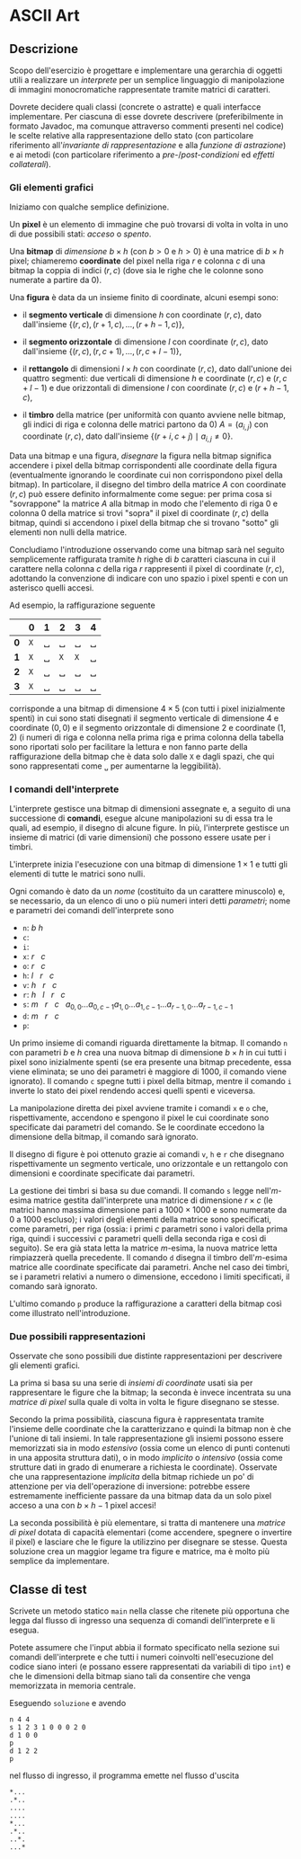 # ASCII Art

## Descrizione

Scopo dell'esercizio è progettare e implementare una gerarchia di oggetti utili
a realizzare un *interprete* per un semplice linguaggio di manipolazione di
immagini monocromatiche rappresentate tramite matrici di caratteri.

Dovrete decidere quali classi (concrete o astratte) e quali interfacce
implementare. Per ciascuna di esse dovrete descrivere (preferibilmente in
formato Javadoc, ma comunque attraverso commenti presenti nel codice) le scelte
relative alla rappresentazione dello stato (con particolare riferimento
all'*invariante di rappresentazione* e alla *funzione di astrazione*) e ai
metodi (con particolare riferimento a *pre-*/*post-condizioni* ed *effetti
collaterali*).

### Gli elementi grafici

Iniziamo con qualche semplice definizione.

Un **pixel** è un elemento di
immagine che può trovarsi di volta in volta in uno di due possibili stati:
*acceso* o *spento*.

Una **bitmap** di *dimensione* $b \times h$ (con $b >0$ e $h > 0$) è una matrice
di $b\times h$ pixel; chiameremo **coordinate** del pixel nella riga $r$ e
colonna $c$ di una bitmap la coppia di indici $(r, c)$ (dove sia le righe che le
colonne sono numerate a partire da $0$).

Una **figura** è data da un insieme finito di coordinate, alcuni esempi sono:

* il **segmento verticale** di dimensione $h$ con coordinate $(r,c)$, dato
  dall'insieme $\{(r,c), (r+1,c), \ldots, (r+h-1,c)\}$,

* il **segmento orizzontale** di dimensione $l$ con coordinate $(r,c)$, dato
  dall'insieme $\{(r,c), (r,c+1), \ldots, (r,c+l-1)\}$,

* il **rettangolo** di dimensioni $l\times h$ con coordinate $(r,c)$, dato
  dall'unione dei quattro segmenti:  due verticali di dimensione $h$ e
  coordinate $(r,c)$ e $(r,c+l-1)$ e due orizzontali di dimensione $l$ con
  coordinate $(r,c)$ e $(r+h-1,c)$,

* il **timbro** della matrice (per uniformità con quanto avviene nelle
  bitmap, gli indici di riga e colonna delle matrici partono da $0$)
  $A=(a_{i,j})$ con coordinate $(r,c)$, dato dall'insieme $\{(r+i,c+j) \mid a_{i,j}\neq0 \}$.

Data una bitmap e una figura, *disegnare* la figura nella bitmap significa
accendere i pixel della bitmap corrispondenti alle coordinate della figura
(eventualmente ignorando le coordinate cui non corrispondono pixel della
bitmap). In particolare, il disegno del timbro della matrice $A$ con coordinate
$(r,c)$ può essere definito informalmente come segue: per prima cosa si
"sovrappone" la matrice $A$ alla bitmap in modo che l'elemento di riga 0 e
colonna 0 della matrice si trovi "sopra" il pixel di coordinate $(r,c)$ della
bitmap, quindi si accendono i pixel della bitmap che si trovano "sotto" gli
elementi non nulli della matrice.

Concludiamo l'introduzione osservando come una bitmap sarà nel seguito
semplicemente raffigurata tramite $h$ righe di $b$ caratteri ciascuna in cui il
carattere nella colonna $c$ della riga $r$ rappresenti il pixel di coordinate
$(r,c)$, adottando la convenzione di indicare con uno spazio i pixel spenti e
con un asterisco quelli accesi.

Ad esempio, la raffigurazione seguente

|   | 0 | 1 | 2 | 3 | 4 |
| --|---|---|---|---|---|
| **0** | `X` | ␣ | ␣ | ␣ | ␣ |
| **1** | `X` | ␣ | `X` | `X` | ␣ |
| **2** | `X` | ␣ | ␣ | ␣ | ␣ |
| **3** | `X` | ␣ | ␣ | ␣ | ␣ |

corrisponde a una bitmap di dimensione $4\times 5$ (con tutti i pixel
inizialmente spenti) in cui sono stati disegnati il segmento verticale di
dimensione $4$ e coordinate $(0,0)$ e il segmento orizzontale di dimensione $2$
e coordinate $(1,2)$ (i numeri di riga e colonna nella prima riga e prima
colonna della tabella sono riportati solo per facilitare la lettura e non fanno
parte della raffigurazione della bitmap che è data solo dalle `X` e dagli spazi,
che qui sono rappresentati come `␣` per aumentarne la leggibilità).

### I comandi dell'interprete

L'interprete gestisce una bitmap di dimensioni assegnate e, a seguito di una
successione di **comandi**, esegue alcune manipolazioni su di essa tra le quali,
ad esempio, il disegno di alcune figure. In più, l'interprete gestisce  un
insieme di matrici (di varie dimensioni) che possono essere usate per i timbri.

L'interprete inizia l'esecuzione con una bitmap di dimensione $1\times 1$ e
tutti gli elementi di tutte le matrici sono nulli.

Ogni comando è dato da un *nome* (costituito da un carattere minuscolo) e, se
necessario, da un elenco di uno o più numeri interi detti *parametri*; nome e
parametri dei comandi dell'interprete sono

* `n`: $b$ $h$
* `c`:
* `i`:
* `x`: $r$   $c$
* `o`: $r$   $c$
* `h`: $l$   $r$   $c$
* `v`: $h$   $r$   $c$
* `r`: $h$   $l$   $r$   $c$
* `s`: $m$   $r$   $c$   $a_{0,0} \ldots a_{0,c-1} a_{1,0} \ldots a_{1,c-1} \dots a_{r-1,0} \dots a_{r-1,c-1}$
* `d`: $m$   $r$   $c$
* `p`:

Un primo insieme di comandi riguarda direttamente la bitmap. Il comando `n` con
parametri $b$ e $h$ crea una nuova bitmap di dimensione $b\times h$ in cui tutti
i pixel sono inizialmente spenti (se era presente una bitmap precedente, essa
viene eliminata; se uno dei parametri è maggiore di 1000, il comando viene
ignorato). Il comando `c` spegne tutti i pixel della bitmap, mentre il comando
`i` inverte lo stato dei pixel rendendo accesi quelli spenti e viceversa.

La manipolazione diretta dei pixel avviene tramite i comandi `x` e `o` che,
rispettivamente, accendono e spengono il pixel le cui coordinate sono
specificate dai parametri del comando. Se le coordinate eccedono la dimensione
della bitmap, il comando sarà ignorato.

Il disegno di figure è poi ottenuto grazie ai comandi `v`, `h` e `r` che
disegnano rispettivamente un segmento verticale, uno orizzontale e un
rettangolo con dimensioni e coordinate specificate dai parametri.

La gestione dei timbri si basa su due comandi. Il comando `s` legge
nell'$m$-esima matrice gestita dall'interprete una matrice di dimensione
$r\times c$ (le matrici hanno massima dimensione pari a $1000 \times 1000$ e
sono numerate da $0$ a $1000$ escluso); i valori degli elementi della matrice
sono specificati, come parametri, per riga (ossia: i primi $c$ parametri sono i
valori della prima riga, quindi i successivi $c$ parametri quelli della seconda
riga e così di seguito). Se era già stata letta la matrice $m$-esima, la nuova
matrice letta rimpiazzerà quella precedente. Il comando `d` disegna il timbro
dell'$m$-esima matrice alle coordinate specificate dai parametri. Anche nel caso
dei timbri, se i parametri relativi a numero o dimensione, eccedono i limiti
specificati, il comando sarà ignorato.

L'ultimo comando `p` produce la raffigurazione a caratteri della bitmap così
come illustrato nell'introduzione.

### Due possibili rappresentazioni

Osservate che sono possibili due distinte rappresentazioni per descrivere gli
elementi grafici.

La prima si basa su una serie di *insiemi di coordinate* usati sia per
rappresentare le figure che la bitmap; la seconda è invece incentrata su una
*matrice di pixel* sulla quale di volta in volta le figure disegnano se stesse.

Secondo la prima possibilità, ciascuna figura è rappresentata tramite l'insieme
delle coordinate che la caratterizzano e quindi la bitmap non è che l'unione di
tali insiemi. In tale rappresentazione gli insiemi possono essere
memorizzati sia in modo *estensivo* (ossia come un elenco di punti contenuti in
una apposita struttura dati), o in modo *implicito* o *intensivo* (ossia come
strutture dati in grado di enumerare a richiesta le coordinate). Osservate che
una rappresentazione *implicita* della bitmap richiede un po' di attenzione per
via dell'operazione di inversione: potrebbe essere estremamente inefficiente
passare da una bitmap data da un solo pixel acceso a una con $b \times h - 1$
pixel accesi!

La seconda possibilità è più elementare, si tratta di mantenere una *matrice di
pixel* dotata di capacità elementari (come accendere, spegnere o invertire il
pixel) e lasciare che le figure la utilizzino per disegnare se stesse. Questa
soluzione crea un maggior legame tra figure e matrice, ma è molto più semplice
da implementare.

## Classe di test

Scrivete un metodo statico `main` nella classe che ritenete più opportuna che
legga dal flusso di ingresso una sequenza di comandi dell'interprete e li
esegua.

Potete assumere che l'input abbia il formato specificato nella sezione sui
comandi dell'interprete e che tutti i numeri coinvolti nell'esecuzione del
codice siano interi (e possano essere rappresentati da variabili di tipo `int`)
e che le dimensioni della bitmap siano tali da consentire che venga memorizzata in memoria centrale.

Eseguendo `soluzione` e avendo

    n 4 4
    s 1 2 3 1 0 0 0 2 0
    d 1 0 0
    p
    d 1 2 2
    p

nel flusso di ingresso, il programma emette nel flusso d'uscita

    *...
    .*..
    ....
    ....
    *...
    .*..
    ..*.
    ...*
